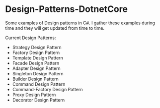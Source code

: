 # Design-Patterns-DotnetCore

Some examples of Design patterns in C#. I gather these examples during time and they will get updated from time to time.

Current Design Patterns:
- Strategy Design Pattern
- Factory Design Pattern
- Template Design Pattern
- Facade Design Pattern
- Adapter Design Pattern
- Singleton Design Pattern
- Builder Design Pattern
- Command Design Pattern
- Command-Factory Design Pattern
- Proxy Design Pattern
- Decorator Design Pattern
